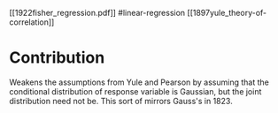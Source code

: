 [[1922fisher_regression.pdf]]
#linear-regression
[[1897yule_theory-of-correlation]]

# Contribution 

   Weakens the assumptions from Yule and Pearson by assuming that the conditional distribution of response variable is Gaussian, but the joint distribution need not be. This sort of mirrors Gauss's in 1823. 
